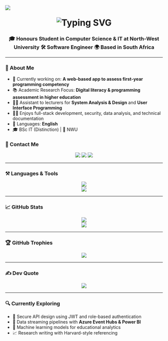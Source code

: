 <img align="left" src="https://visitor-badge.laobi.icu/badge?page_id=salimsofinia&right_color=black"/>

<h1 align="center">
  <img src="https://readme-typing-svg.herokuapp.com?font=Fira+Code&size=30&duration=4000&pause=1000&center=true&vCenter=true&width=600&lines=Hi+There!+I'm+Salim+👋;Welcome+to+my+GitHub+profile!;" alt="Typing SVG">
</h1>

<h3 align="center">
🎓 Honours Student in Computer Science & IT at North-West University  
🛠️ Software Engineer 
🌍 Based in South Africa
</h3>

---

### 🧠 About Me

- 🔭 Currently working on: **A web-based app to assess first-year programming competency**
- 📚 Academic Research Focus: **Digital literacy & programming assessment in higher education**
- 🧑‍🏫 Assistant to lecturers for **System Analysis & Design** and **User Interface Programming**
- 👨‍💻 Enjoys full-stack development, security, data analysis, and technical documentation
- 💬 Languages: **English**
- 🎓 BSc IT (Distinction) | 📍 NWU

### 💼 Contact Me

<div align="center">
  <a href="mailto:salimsofinia01719@gmail.com"><img src="https://skillicons.dev/icons?i=gmail" /></a>
  <a href="https://www.linkedin.com/in/salimsofinia"><img src="https://skillicons.dev/icons?i=linkedin" /></a>
  <a href="https://github.com/salimsofinia"><img src="https://skillicons.dev/icons?i=github" /></a>
</div>

---

### ⚒️ Languages & Tools

<div align="center">
  <img src="https://skillicons.dev/icons?i=java,python,c,cs,html,css,javascript,nodejs,react,matlab,firebase,supabase,mongodb,azure,git,github,vscode,visualstudio" />
  <br/>
  <img src="https://skillicons.dev/icons?i=postman,express,vercel,anaconda" />
</div>

---

### 📈 GitHub Stats

<div align="center">
  <img src="https://github-readme-stats.vercel.app/api/top-langs/?username=salimsofinia&layout=compact&theme=radical" />
  <br/>
  <img src="https://github-readme-stats.vercel.app/api?username=salimsofinia&show_icons=true&theme=radical" />
</div>

---

### 🏆 GitHub Trophies

<p align="center">
  <img src="https://github-profile-trophy.vercel.app/?username=salimsofinia&theme=radical&margin-w=5&no-frame=true" />
</p>

---

### ✍️ Dev Quote

<p align="center">
  <img src="https://quotes-github-readme.vercel.app/api?type=horizontal&theme=radical" />
</p>

---

### 🔍 Currently Exploring

- 🔐 Secure API design using JWT and role-based authentication
- 🧪 Data streaming pipelines with **Azure Event Hubs & Power BI**
- 🤖 Machine learning models for educational analytics
- 📈 Research writing with Harvard-style referencing
